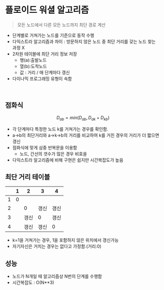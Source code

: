 # 플로이드 워셜 알고리즘
> 모든 노드에서 다른 모든 노드까지 최단 경로 계산
* 단계별로 거쳐가는 노드를 기준으로 동작 수행
* 다익스트라 알고리즘과 차이 : 방문하지 않은 노드 중 최단 거리를 갖는 노드 찾는 과정 X
* 2차원 테이블에 최단 거리 정보 저장
  * 행(a):출발노드
  * 열(b):도착노드
  * 값 : 거리 / 매 단계마다 갱신
* 다이나믹 프로그래밍 유형이 속함
<br>

## 점화식
$$
D_{ab} = min(D_{ab}, D_{ak} + D_{kb})
$$
* 각 단계마다 특정한 노드 k를 거쳐가는 경우를 확인함.
* a->b의 최단거리와 a->k->b의 거리를 비교하여 k를 거친 경우의 거리가 더 짧으면 갱신
* 점화식에 맞게 삼중 반복문을 이용함
  * 노드, 간선의 갯수가 많은 경우 비효을
* 다익스트라 알고리즘에 비해 구현은 쉽지만 시간복잡도가 높음
  
## 최단 거리 테이블
|   | 1 | 2    | 3    | 4    |
|---|---|------|------|------|
| 1 | 0 |      |      |      |
| 2 |   | 0    | 갱신 | 갱신 |
| 3 |   | 갱신 | 0    | 갱신 |
| 4 |   | 갱신 | 갱신 | 0    |
* k=1을 거쳐가는 경우, 1을 포함하지 않은 위치에서 갱신가능
* 자기자신은 거치는 경우는 없다고 가정함.(거리:0)

## 성능
* 노드가 N개일 때 알고리즘상 N번의 단계를 수행함
* 시간복잡도 : O(N**3)